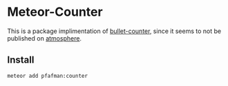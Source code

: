 Meteor-Counter
==============

This is a package implimentation of [bullet-counter](https://github.com/bulletproof-meteor/bullet-counter/tree/solution), since it seems to not be published on [atmosphere](https://atmospherejs.com).

## Install

```bash
meteor add pfafman:counter
```

